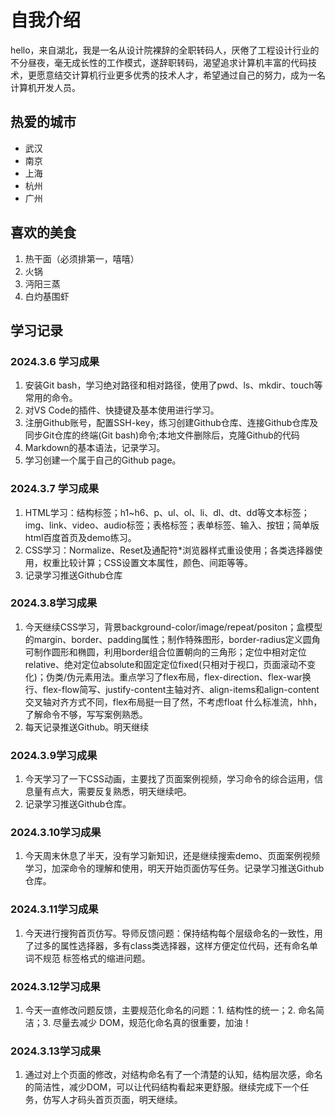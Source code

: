    # 自我介绍

hello，来自湖北，我是一名从设计院裸辞的全职转码人，厌倦了工程设计行业的不分昼夜，毫无成长性的工作模式，遂辞职转码，渴望追求计算机丰富的代码技术，更愿意结交计算机行业更多优秀的技术人才，希望通过自己的努力，成为一名计算机开发人员。

## 热爱的城市

- 武汉
- 南京
- 上海
- 杭州
- 广州

## 喜欢的美食

1. 热干面（必须排第一，嘻嘻）
2. 火锅
3. 沔阳三蒸
4. 白灼基围虾

## 学习记录

### 2024.3.6 学习成果

1. 安装Git bash，学习绝对路径和相对路径，使用了pwd、ls、mkdir、touch等常用的命令。
2. 对VS Code的插件、快捷键及基本使用进行学习。
3. 注册Github账号，配置SSH-key，练习创建Github仓库、连接Github仓库及同步Git仓库的终端(Git bash)命令;本地文件删除后，克隆Github的代码
4. Markdown的基本语法，记录学习。
5. 学习创建一个属于自己的Github page。

###  2024.3.7 学习成果

1. HTML学习：结构标签；h1~h6、p、ul、ol、li、dl、dt、dd等文本标签；img、link、video、audio标签；表格标签；表单标签、输入、按钮；简单版html百度首页及demo练习。
2. CSS学习：Normalize、Reset及通配符*浏览器样式重设使用；各类选择器使用，权重比较计算；CSS设置文本属性，颜色、间距等等。
3. 记录学习推送Github仓库

### 2024.3.8学习成果

1. 今天继续CSS学习，背景background-color/image/repeat/positon；盒模型的margin、border、padding属性；制作特殊图形，border-radius定义圆角可制作圆形和椭圆，利用border组合位置朝向的三角形；定位中相对定位relative、绝对定位absolute和固定定位fixed(只相对于视口，页面滚动不变化)；伪类/伪元素用法。重点学习了flex布局，flex-direction、flex-war换行、flex-flow简写、justify-content主轴对齐、align-items和align-content交叉轴对齐方式不同，flex布局挺一目了然，不考虑float 什么标准流，hhh，了解命令不够，写写案例熟悉。
2. 每天记录推送Github。明天继续

### 2024.3.9学习成果

1. 今天学习了一下CSS动画，主要找了页面案例视频，学习命令的综合运用，信息量有点大，需要反复熟悉，明天继续吧。
2. 记录学习推送Github仓库。

### 2024.3.10学习成果

1. 今天周末休息了半天，没有学习新知识，还是继续搜索demo、页面案例视频学习，加深命令的理解和使用，明天开始页面仿写任务。记录学习推送Github仓库。

### 2024.3.11学习成果

1. 今天进行搜狗首页仿写。导师反馈问题：保持结构每个层级命名的一致性，用了过多的属性选择器，多有class类选择器，这样方便定位代码，还有命名单词不规范 标签格式的缩进问题。

### 2024.3.12学习成果

1. 今天一直修改问题反馈，主要规范化命名的问题：1. 结构性的统一；2. 命名简洁；3. 尽量去减少 DOM，规范化命名真的很重要，加油！

### 2024.3.13学习成果

1. 通过对上个页面的修改，对结构命名有了一个清楚的认知，结构层次感，命名的简洁性，减少DOM，可以让代码结构看起来更舒服。继续完成下一个任务，仿写人才码头首页页面，明天继续。